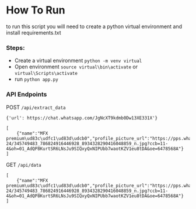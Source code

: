 # How To Run
to run this script you will need to create a python virtual environment and install requirements.txt

### Steps:
- Create a virtual environment `python -m venv virtual`
- Open environment `source virtual\bin\activate` or `virtual\Scripts\activate`
- run `python app.py`

### API Endpoints


POST `/api/extract_data`

    {'url': https://chat.whatsapp.com/JgNcXT9kdmb0Dw13XE331X'}
    
    [
        {"name":"MFX premium\ud83c\udfc1\ud83d\udcb0","profile_picture_url":"https://pps.whatsapp.net/v/t61.24694-24/345749483_786824916446928_8934328290416048859_n.jpg?ccb=11-4&oh=01_AdQP8KurtSR6LNsJu9SIQxyQxNIPUbb7waotKZV1eu8tDA&oe=6478568A"}
    ]
    
GET `/api/data`

    [
        {"name":"MFX premium\ud83c\udfc1\ud83d\udcb0","profile_picture_url":"https://pps.whatsapp.net/v/t61.24694-24/345749483_786824916446928_8934328290416048859_n.jpg?ccb=11-4&oh=01_AdQP8KurtSR6LNsJu9SIQxyQxNIPUbb7waotKZV1eu8tDA&oe=6478568A"}
    ]